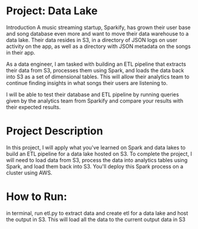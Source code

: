 # Project: Data Lake
Introduction
A music streaming startup, Sparkify, has grown their user base and song database even more and want to move their data warehouse to a data lake. Their data resides in S3, in a directory of JSON logs on user activity on the app, as well as a directory with JSON metadata on the songs in their app.

As a data engineer, I am tasked with building an ETL pipeline that extracts their data from S3, processes them using Spark, and loads the data back into S3 as a set of dimensional tables. This will allow their analytics team to continue finding insights in what songs their users are listening to.

I will be able to test their database and ETL pipeline by running queries given by the analytics team from Sparkify and compare your results with their expected results.

# Project Description
In this project, I will apply what you've learned on Spark and data lakes to build an ETL pipeline for a data lake hosted on S3. To complete the project, I will need to load data from S3, process the data into analytics tables using Spark, and load them back into S3. You'll deploy this Spark process on a cluster using AWS.


# How to Run:
in terminal, run etl.py to extract data and create etl for a data lake and host the output in S3. This will load all the data to the current output data in S3